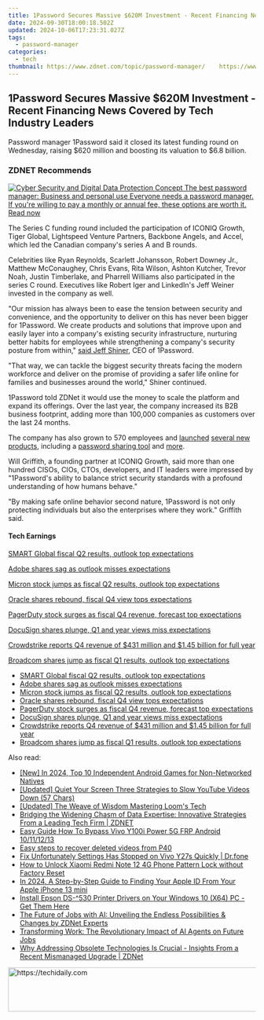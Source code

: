 ```yaml
---
title: 1Password Secures Massive $620M Investment - Recent Financing News Covered by Tech Industry Leaders
date: 2024-09-30T18:00:18.502Z
updated: 2024-10-06T17:23:31.027Z
tags:
  - password-manager
categories:
  - tech
thumbnail: https://www.zdnet.com/topic/password-manager/    https://www.zdnet.com/a/img/resize/fdb167d94d1b14978f0d84b57b7e86a1699fe00f/2021/01/07/2aa5c500-2f6f-4143-b032-af8b069f1367/dollar-money-rain.jpg?width=170&height=128&fit=crop&auto=webp
---
```


## 1Password Secures Massive $620M Investment - Recent Financing News Covered by Tech Industry Leaders

Password manager 1Password said it closed its latest funding round on Wednesday, raising $620 million and boosting its valuation to $6.8 billion.

### **ZDNET** Recommends

[![Cyber Security and Digital Data Protection Concept](https://www.zdnet.com/a/img/resize/b984513c67ba4f8c0e132348960af5f4f0063327/2020/05/08/caa1687e-f4c5-463f-b479-789ccf6d5245/istock-1156386758.jpg?auto=webp&fit=crop&frame=1&height=238.5&width=459) The best password manager: Business and personal use Everyone needs a password manager. If you're willing to pay a monthly or annual fee, these options are worth it.  Read now](https://www.zdnet.com/article/best-password-manager/)

The Series C funding round included the participation of ICONIQ Growth, Tiger Global, Lightspeed Venture Partners, Backbone Angels, and Accel, which led the Canadian company's series A and B rounds. 

Celebrities like Ryan Reynolds, Scarlett Johansson, Robert Downey Jr., Matthew McConaughey, Chris Evans, Rita Wilson, Ashton Kutcher, Trevor Noah, Justin Timberlake, and Pharrell Williams also participated in the series C round. Executives like Robert Iger and LinkedIn's Jeff Weiner invested in the company as well. 

"Our mission has always been to ease the tension between security and convenience, and the opportunity to deliver on this has never been bigger for 1Password. We create products and solutions that improve upon and easily layer into a company's existing security infrastructure, nurturing better habits for employees while strengthening a company's security posture from within," [said Jeff Shiner](https://www.prnewswire.com/news-releases/1password-closes-620m-at-6-8b-valuation-to-bring-human-centric-security-to-all-301463885.html), CEO of 1Password.

"That way, we can tackle the biggest security threats facing the modern workforce and deliver on the promise of providing a safer life online for families and businesses around the world," Shiner continued.

1Password told ZDNet it would use the money to scale the platform and expand its offerings. Over the last year, the company increased its B2B business footprint, adding more than 100,000 companies as customers over the last 24 months. 

The company has also grown to 570 employees and [launched](https://www.zdnet.com/article/1password-partners-with-fastmail-for-masked-email-project-allowing-users-to-generate-email-aliases/) [several new products](https://www.zdnet.com/article/big-changes-to-1password-in-the-browser-as-it-adds-biometric-unlocking/), including a [password sharing tool](https://www.zdnet.com/article/1password-unveils-secure-sharing-tool-for-businesses-and-families/) and [more](https://www.zdnet.com/article/1password-releases-full-featured-linux-desktop-application/). 

Will Griffith, a founding partner at ICONIQ Growth, said more than one hundred CISOs, CIOs, CTOs, developers, and IT leaders were impressed by "1Password's ability to balance strict security standards with a profound understanding of how humans behave." 

"By making safe online behavior second nature, 1Password is not only protecting individuals but also the enterprises where they work." Griffith said. 

#### Tech Earnings

[SMART Global fiscal Q2 results, outlook top expectations](https://www.zdnet.com/article/smart-global-fiscal-q2-results-outlook-top-expectations/ "SMART Global fiscal Q2 results, outlook top expectations")

[Adobe shares sag as outlook misses expectations](https://www.zdnet.com/article/adobe-shares-sag-as-outlook-misses-expectations-on-halt-of-sales-to-russia/ "Adobe shares sag as outlook misses expectations")

[Micron stock jumps as fiscal Q2 results, outlook top expectations](https://www.zdnet.com/article/micron-stock-jumps-as-fyq2-results-outlook-top-expectations/ "Micron stock jumps as fiscal Q2 results, outlook top expectations")

[Oracle shares rebound, fiscal Q4 view tops expectations](https://www.zdnet.com/article/oracle-shares-drop-as-fiscal-q3-revenue-beats-but-profit-misses-on-equity-investments/ "Oracle shares rebound, fiscal Q4 view tops expectations")

[PagerDuty stock surges as fiscal Q4 revenue, forecast top expectations](https://www.zdnet.com/article/pagerduty-stock-surges-as-fiscal-q4-revenue-forecast-top-expectations/ "PagerDuty stock surges as fiscal Q4 revenue, forecast top expectations")

[DocuSign shares plunge, Q1 and year views miss expectations](https://www.zdnet.com/article/docusign-shares-plunge-fiscal-q4-revenue-beats-q1-revenue-view-misses-expectations/ "DocuSign shares plunge, Q1 and year views miss expectations")

[Crowdstrike reports Q4 revenue of $431 million and $1.45 billion for full year](https://www.zdnet.com/article/crowdstrike-reports-q4-revenue-of-431-million-and-1-45-billion-for-full-year/ "Crowdstrike reports Q4 revenue of $431 million and $1.45 billion for full year")

[Broadcom shares jump as fiscal Q1 results, outlook top expectations](https://www.zdnet.com/article/broadcom-shares-rise-as-fiscal-q1-results-outlook-top-expectations/ "Broadcom shares jump as fiscal Q1 results, outlook top expectations")

* [SMART Global fiscal Q2 results, outlook top expectations](https://www.zdnet.com/article/smart-global-fiscal-q2-results-outlook-top-expectations/ "SMART Global fiscal Q2 results, outlook top expectations")
* [Adobe shares sag as outlook misses expectations](https://www.zdnet.com/article/adobe-shares-sag-as-outlook-misses-expectations-on-halt-of-sales-to-russia/ "Adobe shares sag as outlook misses expectations")
* [Micron stock jumps as fiscal Q2 results, outlook top expectations](https://www.zdnet.com/article/micron-stock-jumps-as-fyq2-results-outlook-top-expectations/ "Micron stock jumps as fiscal Q2 results, outlook top expectations")
* [Oracle shares rebound, fiscal Q4 view tops expectations](https://www.zdnet.com/article/oracle-shares-drop-as-fiscal-q3-revenue-beats-but-profit-misses-on-equity-investments/ "Oracle shares rebound, fiscal Q4 view tops expectations")
* [PagerDuty stock surges as fiscal Q4 revenue, forecast top expectations](https://www.zdnet.com/article/pagerduty-stock-surges-as-fiscal-q4-revenue-forecast-top-expectations/ "PagerDuty stock surges as fiscal Q4 revenue, forecast top expectations")
* [DocuSign shares plunge, Q1 and year views miss expectations](https://www.zdnet.com/article/docusign-shares-plunge-fiscal-q4-revenue-beats-q1-revenue-view-misses-expectations/ "DocuSign shares plunge, Q1 and year views miss expectations")
* [Crowdstrike reports Q4 revenue of $431 million and $1.45 billion for full year](https://www.zdnet.com/article/crowdstrike-reports-q4-revenue-of-431-million-and-1-45-billion-for-full-year/ "Crowdstrike reports Q4 revenue of $431 million and $1.45 billion for full year")
* [Broadcom shares jump as fiscal Q1 results, outlook top expectations](https://www.zdnet.com/article/broadcom-shares-rise-as-fiscal-q1-results-outlook-top-expectations/ "Broadcom shares jump as fiscal Q1 results, outlook top expectations")

<ins class="adsbygoogle"
     style="display:block"
     data-ad-format="autorelaxed"
     data-ad-client="ca-pub-7571918770474297"
     data-ad-slot="1223367746"></ins>

<ins class="adsbygoogle"
     style="display:block"
     data-ad-client="ca-pub-7571918770474297"
     data-ad-slot="8358498916"
     data-ad-format="auto"
     data-full-width-responsive="true"></ins>

<span class="atpl-alsoreadstyle">Also read:</span>
<div><ul>
<li><a href="https://screen-activity-recording.techidaily.com/new-in-2024-top-10-independent-android-games-for-non-networked-natives/"><u>[New] In 2024, Top 10 Independent Android Games for Non-Networked Natives</u></a></li>
<li><a href="https://facebook-record-videos.techidaily.com/updated-quiet-your-screen-three-strategies-to-slow-youtube-videos-down-57-chars/"><u>[Updated] Quiet Your Screen Three Strategies to Slow YouTube Videos Down (57 Chars)</u></a></li>
<li><a href="https://video-capture.techidaily.com/updated-the-weave-of-wisdom-mastering-looms-tech/"><u>[Updated] The Weave of Wisdom Mastering Loom's Tech</u></a></li>
<li><a href="https://app-tips.techidaily.com/bridging-the-widening-chasm-of-data-expertise-innovative-strategies-from-a-leading-tech-firm-zdnet/"><u>Bridging the Widening Chasm of Data Expertise: Innovative Strategies From a Leading Tech Firm | ZDNET</u></a></li>
<li><a href="https://bypass-frp.techidaily.com/easy-guide-how-to-bypass-vivo-y100i-power-5g-frp-android-10111213-by-drfone-android/"><u>Easy Guide How To Bypass Vivo Y100i Power 5G FRP Android 10/11/12/13</u></a></li>
<li><a href="https://phone-solutions.techidaily.com/easy-steps-to-recover-deleted-videos-from-p40-by-fonelab-android-recover-video/"><u>Easy steps to recover deleted videos from P40</u></a></li>
<li><a href="https://howto.techidaily.com/fix-unfortunately-settings-has-stopped-on-vivo-y27s-quickly-drfone-by-drfone-fix-android-problems-fix-android-problems/"><u>Fix Unfortunately Settings Has Stopped on Vivo Y27s Quickly | Dr.fone</u></a></li>
<li><a href="https://unlock-android.techidaily.com/how-to-unlock-xiaomi-redmi-note-12-4g-phone-pattern-lock-without-factory-reset-by-drfone-android/"><u>How to Unlock Xiaomi Redmi Note 12 4G Phone Pattern Lock without Factory Reset</u></a></li>
<li><a href="https://apple-account.techidaily.com/in-2024-a-step-by-step-guide-to-finding-your-apple-id-from-your-apple-iphone-13-mini-by-drfone-ios/"><u>In 2024, A Step-by-Step Guide to Finding Your Apple ID From Your Apple iPhone 13 mini</u></a></li>
<li><a href="https://hardware-help.techidaily.com/install-epson-ds-530-printer-drivers-on-your-windows-10-x64-pc-get-them-here/"><u>Install Epson DS-^530 Printer Drivers on Your Windows 10 (X64) PC - Get Them Here</u></a></li>
<li><a href="https://app-tips.techidaily.com/the-future-of-jobs-with-ai-unveiling-the-endless-possibilities-and-changes-by-zdnet-experts/"><u>The Future of Jobs with AI: Unveiling the Endless Possibilities & Changes by ZDNet Experts</u></a></li>
<li><a href="https://app-tips.techidaily.com/transforming-work-the-revolutionary-impact-of-ai-agents-on-future-jobs/"><u>Transforming Work: The Revolutionary Impact of AI Agents on Future Jobs</u></a></li>
<li><a href="https://app-tips.techidaily.com/why-addressing-obsolete-technologies-is-crucial-insights-from-a-recent-mismanaged-upgrade-zdnet/"><u>Why Addressing Obsolete Technologies Is Crucial - Insights From a Recent Mismanaged Upgrade | ZDNet</u></a></li>
</ul></div>

<!-- affiliate ads begin -->
<a href="https://aligracehair.sjv.io/c/5597632/1925473/19272" target="_top" id="1925473">
  <img src="//a.impactradius-go.com/display-ad/19272-1925473" border="0" alt="https://techidaily.com" width="728" height="90"/>
</a>
<img height="0" width="0" src="https://aligracehair.sjv.io/i/5597632/1925473/19272" style="position:absolute;visibility:hidden;" border="0" />
<!-- affiliate ads end -->

